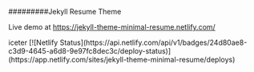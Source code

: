#########Jekyll Resume Theme

Live demo at https://jekyll-theme-minimal-resume.netlify.com/  
<html>iceter</html>  
[![Netlify Status](https://api.netlify.com/api/v1/badges/24d80ae8-c3d9-4645-a6d8-9e97fc8dec3c/deploy-status)](https://app.netlify.com/sites/jekyll-theme-minimal-resume/deploys)
